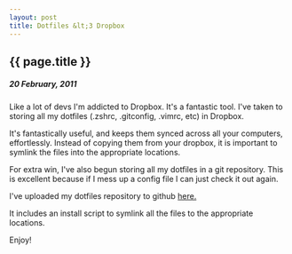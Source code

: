 ```yaml
---
layout: post
title: Dotfiles &lt;3 Dropbox
---
```


{{ page.title }}
----------------

##### 20 February, 2011


Like a lot of devs I'm addicted to Dropbox.  It's a fantastic tool.  I've taken to storing all my dotfiles (.zshrc, .gitconfig, .vimrc, etc) in Dropbox.

It's fantastically useful, and keeps them synced across all your computers, effortlessly.  Instead of copying them from your dropbox, it is important to symlink the files into the appropriate locations.

For extra win, I've also begun storing all my dotfiles in a git repository.  This is excellent because if I mess up a config file I can just check it out again.

I've uploaded my dotfiles repository to github [here.](http://github.com/paulbellamy/dotfiles)

It includes an install script to symlink all the files to the appropriate locations.

Enjoy!
